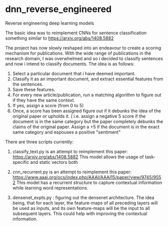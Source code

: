 # dnn_reverse_engineered
Reverse engineering deep learning models

The basic idea was to reimplement CNNs for sentence classification something similar to https://arxiv.org/abs/1408.5882

The project has now slowly reshaped into an endeavour to create a scoring mechanism for publications.
With the wide range of publications in the research domain, I was overwhelmed and so i decided to classify sentences and 
now i intend to classify documents. The idea is as follows:

1) Select a particular document that i have deemed important.
2) Classify it as an important document, and extract essential features from the sentences.
3) Save these features.
4) For every new article/publication, run a matching algorithm to figure out if they have the same context.
5) If yes, assign a score (from 0 to 5)
6) Once, a score has been assigned figure out if it debunks the idea of the original paper or upholds it.
( i.e. assign a negative 5 score if the document is in the same category but the paper completely debunks the claims of the
original paper. Assign a +5 if the document is in the exact same category and espouses a positive "sentiment"

There are three scripts currently:
1) classify_text.py is an attempt to reimplement this paper: https://arxiv.org/abs/1408.5882
This model allows the usage of task-specific and static vectors	both

2) cnn_recurrent.py is an attempt to reimplement this paper: https://www.aaai.org/ocs/index.php/AAAI/AAAI15/paper/view/9745/9552
This model has a recurrent structure to capture contextual information while learning word representations.

3) densenet_expts.py : figuring out the densenet architecture. 
The idea being, that for each layer, the feature-maps of all preceding layers will be used as inputs, and its own feature-maps will be the input to all subsequent layers. This could help with improving the contextual information.

